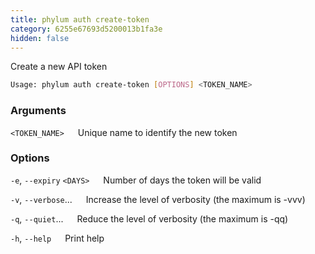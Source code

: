 ```yaml
---
title: phylum auth create-token
category: 6255e67693d5200013b1fa3e
hidden: false
---
```


Create a new API token

```sh
Usage: phylum auth create-token [OPTIONS] <TOKEN_NAME>
```

### Arguments

`<TOKEN_NAME>`
&emsp; Unique name to identify the new token

### Options

`-e`, `--expiry` `<DAYS>`
&emsp; Number of days the token will be valid

`-v`, `--verbose`...
&emsp; Increase the level of verbosity (the maximum is -vvv)

`-q`, `--quiet`...
&emsp; Reduce the level of verbosity (the maximum is -qq)

`-h`, `--help`
&emsp; Print help
